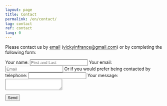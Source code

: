 ```yaml
---
layout: page
title: Contact
permalink: /en/contact/
tag: contact
ref: contact
lang: 0
---
```


Please contact us by [email](mailto:vickyinfrance@gmail.com) (vickyinfrance@gmail.com) or by completing the following form:

<form
  action="https://formspree.io/myydvren"
  method="POST"
>
  <label>
    Your name:
	  <input type="text" name="name" id="name" placeholder="First and Last" required=""/> 
    Your email:
    <input type="text" name="_replyto" placeholder="Email" required="">
    Or if you would prefer being contacted by telephone:
	<input type="text" name="phone" id="phone" placeholder="" />
  </label>
  <label>
    Your message:
    <textarea name="message" placeholder="" required=""></textarea>
  </label>

  <!-- your other form fields go here -->

  <button type="submit">Send</button>
</form>
